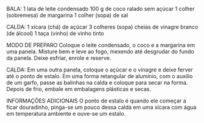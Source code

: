 BALA:
    1 lata de leite condensado
    100 g de coco ralado sem açúcar
    1 colher (sobremesa) de margarina
    1 colher (sopa) de sal

CALDA:
    1 xícara (chá) de açúcar
    3 colheres (sopa) cheias de vinagre branco (de álcool)
    1 taça (vinho) de vinho tinto 


MODO DE PREPARO
    Coloque o leite condensado, o coco e a margarina em uma panela.
    Misture bem e leve ao fogo, mexendo até desgrudar do fundo da panela.
    Deixe esfriar, enrole e reserve.

CALDA:
    Em uma outra panela, coloque o açúcar e o vinagre e deixe ferver até o ponto de estalo.
    Em uma forma retangular de alumínio, com o auxilio de um garfo, passe as balinhas na calda e coloque para secar na forma.
    Depois de frio, embale em embalagens plásticas e secas.

INFORMAÇÕES ADICIONAIS
    O ponto de estalo é quando ele começar a ficar douradinho, pinga-se um pouco dessa calda em uma xícara com água em temperatura ambiente e ouve-se um estalo.
